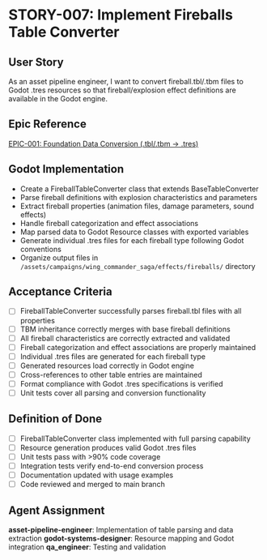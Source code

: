# STORY-007: Implement Fireballs Table Converter

## User Story
As an asset pipeline engineer, I want to convert fireball.tbl/.tbm files to Godot .tres resources so that fireball/explosion effect definitions are available in the Godot engine.

## Epic Reference
[EPIC-001: Foundation Data Conversion (.tbl/.tbm → .tres)](../epics/EPIC-001-foundation-data-conversion.md)

## Godot Implementation
- Create a FireballTableConverter class that extends BaseTableConverter
- Parse fireball definitions with explosion characteristics and parameters
- Extract fireball properties (animation files, damage parameters, sound effects)
- Handle fireball categorization and effect associations
- Map parsed data to Godot Resource classes with exported variables
- Generate individual .tres files for each fireball type following Godot conventions
- Organize output files in `/assets/campaigns/wing_commander_saga/effects/fireballs/` directory

## Acceptance Criteria
- [ ] FireballTableConverter successfully parses fireball.tbl files with all properties
- [ ] TBM inheritance correctly merges with base fireball definitions
- [ ] All fireball characteristics are correctly extracted and validated
- [ ] Fireball categorization and effect associations are properly maintained
- [ ] Individual .tres files are generated for each fireball type
- [ ] Generated resources load correctly in Godot engine
- [ ] Cross-references to other table entries are maintained
- [ ] Format compliance with Godot .tres specifications is verified
- [ ] Unit tests cover all parsing and conversion functionality

## Definition of Done
- [ ] FireballTableConverter class implemented with full parsing capability
- [ ] Resource generation produces valid Godot .tres files
- [ ] Unit tests pass with >90% code coverage
- [ ] Integration tests verify end-to-end conversion process
- [ ] Documentation updated with usage examples
- [ ] Code reviewed and merged to main branch

## Agent Assignment
**asset-pipeline-engineer**: Implementation of table parsing and data extraction
**godot-systems-designer**: Resource mapping and Godot integration
**qa_engineer**: Testing and validation